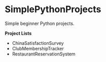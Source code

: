 # SimplePythonProjects
Simple beginner Python projects.

**Project Lists**
- ChinaSatisfactionSurvey
- ClubMembershipTracker
- RestaurantReservationSystem